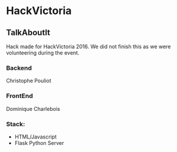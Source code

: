 # HackVictoria

## TalkAboutIt

Hack made for HackVictoria 2016. We did not finish this as we were volunteering during the event. 

### Backend 

Christophe Pouliot

### FrontEnd

Dominique Charlebois

### Stack: 

* HTML/Javascript
* Flask Python Server
